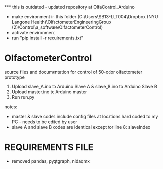 *** this is outdated  - updated repository at OlfaControl_Arduino


- make environment in this folder (C:\Users\SB13FLLT004\Dropbox (NYU Langone Health)\OlfactometerEngineeringGroup (2)\Control\a_software\OlfactometerControl)
- activate environment
- run "pip install -r requirements.txt"


# OlfactometerControl
source files and documentation for control of 50-odor olfactometer prototype


1. Upload slave_A.ino to Arduino Slave A & slave_B.ino to Arduino Slave B
2. Upload master.ino to Arduino master
3. Run run.py




notes:
- master & slave codes include config files at locations hard coded to my PC - needs to be edited by user
- slave A and slave B codes are identical except for line 8: slaveIndex



# REQUIREMENTS FILE
- removed pandas, pyqtgraph, nidaqmx
